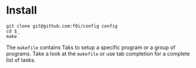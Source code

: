 # Install

    git clone git@github.com:f0i/config config
    cd $_
    make

The `makefile` contains Taks to setup a specific program or a group of
programs.  Take a look at the `makefile` or use tab completion for a
complete list of tasks.
